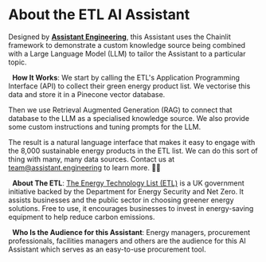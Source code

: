 # About the ETL AI Assistant 

Designed by [**Assistant Engineering**](https://assistant.engineering), this Assistant uses the Chainlit framework to demonstrate a custom knowledge source being combined with a Large Language Model (LLM) to tailor the Assistant to a particular topic.

&nbsp;
**How It Works**:
We start by calling the ETL's Application Programming Interface (API) to collect their green energy product list. We vectorise this data and store it in a Pinecone vector database.  

Then we use Retrieval Augmented Generation (RAG) to connect that database to the LLM as a specialised knowledge source. We also provide some custom instructions and tuning prompts for the LLM.

The result is a natural language interface that makes it easy to engage with the 8,000 sustainable energy products in the ETL list.  We can do this sort of thing with many, many data sources. Contact us at [team@assistant.engineering](mailto:team@assistant.engineering) to learn more. 🚀🤖

&nbsp;
**About The ETL**:
[The Energy Technology List (ETL)](https://etl.energysecurity.gov.uk) is a UK government initiative backed by the Department for Energy Security and Net Zero. It assists businesses and the public sector in choosing greener energy solutions. Free to use, it encourages businesses to invest in energy-saving equipment to help reduce carbon emissions.

&nbsp;
**Who Is the Audience for this Assistant**:
Energy managers, procurement professionals, facilities managers and others are the audience for this AI Assistant which serves as an easy-to-use procurement tool.